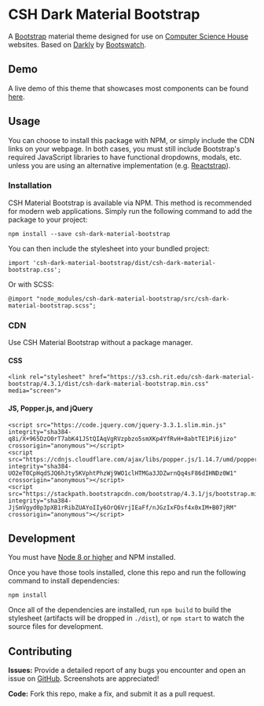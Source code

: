 # CSH Dark Material Bootstrap

A [Bootstrap](http://getbootstrap.com) material theme designed for use on [Computer Science House](http://csh.rit.edu) websites. Based on [Darkly](https://bootswatch.com/darkly) by [Bootswatch](https://bootswatch.com).

## Demo
A live demo of this theme that showcases most components can be found [here](https://s3.csh.rit.edu/csh-dark-material-bootstrap/4.3.1/index.html).

## Usage
You can choose to install this package with NPM, or simply include the CDN links on your webpage. In both cases, you must still include Bootstrap's required JavaScript libraries to have functional dropdowns, modals, etc. unless you are using an alternative implementation (e.g. [Reactstrap](http://reactstrap.github.io)).

### Installation
CSH Material Bootstrap is available via NPM. This method is recommended for modern web applications. Simply run the following command to add the package to your project:

```
npm install --save csh-dark-material-bootstrap
```

You can then include the stylesheet into your bundled project:

```
import 'csh-dark-material-bootstrap/dist/csh-dark-material-bootstrap.css';
```

Or with SCSS:

```
@import "node_modules/csh-dark-material-bootstrap/src/csh-dark-material-bootstrap.scss";
```

### CDN
Use CSH Material Bootstrap without a package manager.

#### CSS

```
<link rel="stylesheet" href="https://s3.csh.rit.edu/csh-dark-material-bootstrap/4.3.1/dist/csh-dark-material-bootstrap.min.css" media="screen">
```

#### JS, Popper.js, and jQuery

```
<script src="https://code.jquery.com/jquery-3.3.1.slim.min.js" integrity="sha384-q8i/X+965DzO0rT7abK41JStQIAqVgRVzpbzo5smXKp4YfRvH+8abtTE1Pi6jizo" crossorigin="anonymous"></script>
<script src="https://cdnjs.cloudflare.com/ajax/libs/popper.js/1.14.7/umd/popper.min.js" integrity="sha384-UO2eT0CpHqdSJQ6hJty5KVphtPhzWj9WO1clHTMGa3JDZwrnQq4sF86dIHNDz0W1" crossorigin="anonymous"></script>
<script src="https://stackpath.bootstrapcdn.com/bootstrap/4.3.1/js/bootstrap.min.js" integrity="sha384-JjSmVgyd0p3pXB1rRibZUAYoIIy6OrQ6VrjIEaFf/nJGzIxFDsf4x0xIM+B07jRM" crossorigin="anonymous"></script>
```

## Development
You must have [Node 8 or higher](https://nodejs.org) and NPM installed.

Once you have those tools installed, clone this repo and run the following command to install dependencies:

```
npm install
```

Once all of the dependencies are installed, run `npm build` to build the stylesheet (artifacts will be dropped in `./dist`), or `npm start` to watch the source files for development.


## Contributing
**Issues:** Provide a detailed report of any bugs you encounter and open an issue on [GitHub](https://github.com/ComputerScienceHouse/csh-dark-material-bootstrap/issues). Screenshots are appreciated!

**Code:** Fork this repo, make a fix, and submit it as a pull request.
